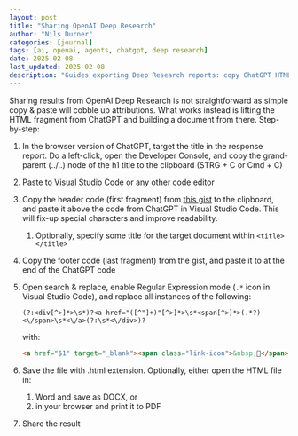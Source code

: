 ```yaml
---
layout: post
title: "Sharing OpenAI Deep Research"
author: "Nils Durner"
categories: [journal]
tags: [ai, openai, agents, chatgpt, deep research]
date: 2025-02-08
last_updated: 2025-02-08
description: "Guides exporting Deep Research reports: copy ChatGPT HTML DOM nodes, add header/footer from gist, apply regex link fixes, and save as DOCX or PDF."
---
```


Sharing results from OpenAI Deep Research is not straightforward as simple copy & paste will cobble up attributions. What works instead is lifting the HTML fragment from ChatGPT and building a document from there. Step-by-step:
1. In the browser version of ChatGPT, target the title in the response report. Do a left-click, open the Developer Console, and copy the grand-parent (../..) node of the h1 title to the clipboard (STRG + C or Cmd + C)
2. Paste to Visual Studio Code or any other code editor
3. Copy the header code (first fragment) from [this gist](https://gist.github.com/ndurner/422e22e49a717a46d67309c481c65d2d) to the clipboard, and paste it above the code from ChatGPT in Visual Studio Code. This will fix-up special characters and improve readability.
    1. Optionally, specify some title for the target document within `<title></title>`
4. Copy the footer code (last fragment) from the gist, and paste it to at the end of the ChatGPT code
5. Open search & replace, enable Regular Expression mode (`.*` icon in Visual Studio Code), and replace all instances of the following:

    ```regex
    (?:<div[^>]*>\s*)?<a href="([^"]+)"[^>]*>\s*<span[^>]*>(.*?)<\/span>\s*<\/a>(?:\s*<\/div>)?
    ```

    with:

    ```html
    <a href="$1" target="_blank"><span class="link-icon">&nbsp;🔗</span>$2</a>
    ```
6. Save the file with .html extension. Optionally, either open the HTML file in:
    1. Word and save as DOCX, or
    2. in your browser and print it to PDF
7. Share the result

